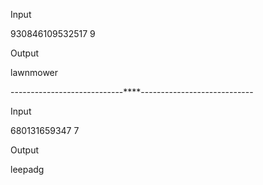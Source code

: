 Input

930846109532517
9

Output

lawnmower

----------------------------****----------------------------

Input

680131659347
7

Output

leepadg
